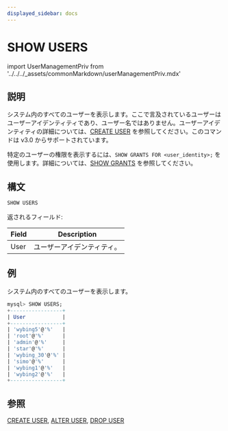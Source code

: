 ```yaml
---
displayed_sidebar: docs
---
```


# SHOW USERS

import UserManagementPriv from '../../../_assets/commonMarkdown/userManagementPriv.mdx'

## 説明

システム内のすべてのユーザーを表示します。ここで言及されているユーザーはユーザーアイデンティティであり、ユーザー名ではありません。ユーザーアイデンティティの詳細については、[CREATE USER](CREATE_USER.md) を参照してください。このコマンドは v3.0 からサポートされています。

特定のユーザーの権限を表示するには、`SHOW GRANTS FOR <user_identity>;` を使用します。詳細については、[SHOW GRANTS](SHOW_GRANTS.md) を参照してください。

<UserManagementPriv />

## 構文

```SQL
SHOW USERS
```

返されるフィールド:

| **Field** | **Description**    |
| --------- | ------------------ |
| User      | ユーザーアイデンティティ。 |

## 例

システム内のすべてのユーザーを表示します。

```SQL
mysql> SHOW USERS;
+-----------------+
| User            |
+-----------------+
| 'wybing5'@'%'   |
| 'root'@'%'      |
| 'admin'@'%'     |
| 'star'@'%'      |
| 'wybing_30'@'%' |
| 'simo'@'%'      |
| 'wybing1'@'%'   |
| 'wybing2'@'%'   |
+-----------------+
```

## 参照

[CREATE USER](CREATE_USER.md), [ALTER USER](ALTER_USER.md), [DROP USER](DROP_USER.md)